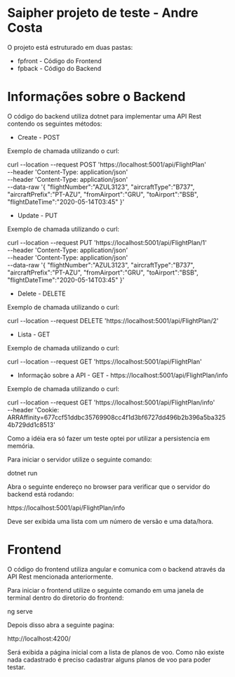 # Saipher projeto de teste - Andre Costa

O projeto está estruturado em duas pastas:
- fpfront - Código do Frontend
- fpback - Código do Backend

# Informações sobre o Backend

O código do backend utiliza dotnet para implementar uma API Rest contendo os seguintes métodos:

- Create - POST

Exemplo de chamada utilizando o curl:

curl --location --request POST 'https://localhost:5001/api/FlightPlan' \
--header 'Content-Type: application/json' \
--header 'Content-Type: application/json' \
--data-raw '{
  "flightNumber":"AZUL3123",
  "aircraftType":"B737",
  "aircraftPrefix":"PT-AZU",
  "fromAirport":"GRU",
  "toAirport":"BSB",
  "flightDateTime":"2020-05-14T03:45"
}'

- Update - PUT

Exemplo de chamada utilizando o curl:

curl --location --request PUT 'https://localhost:5001/api/FlightPlan/1' \
--header 'Content-Type: application/json' \
--header 'Content-Type: application/json' \
--data-raw '{
  "flightNumber":"AZUL3123",
  "aircraftType":"B737",
  "aircraftPrefix":"PT-AZU",
  "fromAirport":"GRU",
  "toAirport":"BSB",
  "flightDateTime":"2020-05-14T03:45"
}'

- Delete - DELETE

Exemplo de chamada utilizando o curl:

curl --location --request DELETE 'https://localhost:5001/api/FlightPlan/2'

- Lista - GET

Exemplo de chamada utilizando o curl:

curl --location --request GET 'https://localhost:5001/api/FlightPlan'

- Informação sobre a API - GET - https://localhost:5001/api/FlightPlan/info

Exemplo de chamada utilizando o curl:

curl --location --request GET 'https://localhost:5001/api/FlightPlan/info' \
--header 'Cookie: ARRAffinity=677ccf51ddbc35769908cc4f1d3bf6727dd496b2b396a5ba3254b729dd1c8513'

Como a idéia era só fazer um teste optei por utilizar a persistencia em memória.

Para iniciar o servidor utilize o seguinte comando:

dotnet run

Abra o seguinte endereço no browser para verificar que o servidor do backend está rodando:

https://localhost:5001/api/FlightPlan/info

Deve ser exibida uma lista com um número de versão e uma data/hora.


# Frontend

O código do frontend utiliza angular e comunica com o backend através da API Rest mencionada anteriormente.

Para iniciar o frontend utilize o seguinte comando em uma janela de terminal dentro do diretorio do frontend:

ng serve

Depois disso abra a seguinte pagina:

http://localhost:4200/

Será exibida a página inicial com a lista de planos de voo. Como não existe nada cadastrado é preciso cadastrar alguns planos de voo para poder testar.

